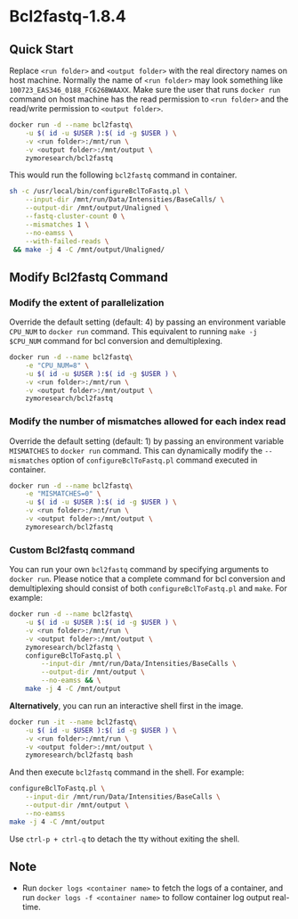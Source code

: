 # Bcl2fastq-1.8.4

## Quick Start

Replace `<run folder>` and `<output folder>` with the real directory names on host machine. Normally the name of `<run folder>` may look something like `100723_EAS346_0188_FC626BWAAXX`. Make sure the user that runs `docker run` command on host machine has the read permission to `<run folder>` and the read/write permission to `<output folder>`.

```bash
docker run -d --name bcl2fastq\
    -u $( id -u $USER ):$( id -g $USER ) \
    -v <run folder>:/mnt/run \
    -v <output folder>:/mnt/output \
    zymoresearch/bcl2fastq
```

This would run the following `bcl2fastq` command in container.

```bash
sh -c /usr/local/bin/configureBclToFastq.pl \
    --input-dir /mnt/run/Data/Intensities/BaseCalls/ \
    --output-dir /mnt/output/Unaligned \
    --fastq-cluster-count 0 \
    --mismatches 1 \
    --no-eamss \
    --with-failed-reads \
 && make -j 4 -C /mnt/output/Unaligned/
```


## Modify Bcl2fastq Command

### Modify the extent of parallelization

Override the default setting (default: 4) by passing an environment variable `CPU_NUM` to `docker run` command. This equivalent to running `make -j $CPU_NUM` command for bcl conversion and demultiplexing.

```bash
docker run -d --name bcl2fastq\
	-e "CPU_NUM=8" \
    -u $( id -u $USER ):$( id -g $USER ) \
    -v <run folder>:/mnt/run \
    -v <output folder>:/mnt/output \
    zymoresearch/bcl2fastq
```

### Modify the number of mismatches allowed for each index read

Override the default setting (default: 1) by passing an environment variable `MISMATCHES` to `docker run` command. This can dynamically modify the `--mismatches` option of `configureBclToFastq.pl` command executed in container.

```bash
docker run -d --name bcl2fastq\
	-e "MISMATCHES=0" \
    -u $( id -u $USER ):$( id -g $USER ) \
    -v <run folder>:/mnt/run \
    -v <output folder>:/mnt/output \
    zymoresearch/bcl2fastq
```

### Custom Bcl2fastq command

You can run your own `bcl2fastq` command by specifying arguments to `docker run`. Please notice that a complete command  for bcl conversion and demultiplexing should consist of both `configureBclToFastq.pl` and `make`. For example:

```bash
docker run -d --name bcl2fastq\
    -u $( id -u $USER ):$( id -g $USER ) \
    -v <run folder>:/mnt/run \
    -v <output folder>:/mnt/output \
    zymoresearch/bcl2fastq \
    configureBclToFastq.pl \
    	--input-dir /mnt/run/Data/Intensities/BaseCalls \
    	--output-dir /mnt/output \
        --no-eamss && \
    make -j 4 -C /mnt/output
```

**Alternatively**, you can run an interactive shell first in the image.

```bash
docker run -it --name bcl2fastq\
    -u $( id -u $USER ):$( id -g $USER ) \
    -v <run folder>:/mnt/run \
    -v <output folder>:/mnt/output \
    zymoresearch/bcl2fastq bash
```

And then execute `bcl2fastq` command in the shell. For example:

```bash
configureBclToFastq.pl \
	--input-dir /mnt/run/Data/Intensities/BaseCalls \
    --output-dir /mnt/output \
    --no-eamss
make -j 4 -C /mnt/output
```

Use `ctrl-p + ctrl-q` to detach the tty without exiting the shell.


## Note

* Run `docker logs <container name>` to fetch the logs of a container, and run `docker logs -f <container name>` to follow container log output real-time.
